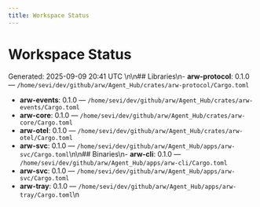 ```yaml
---
title: Workspace Status
---
```


# Workspace Status

Generated: 2025-09-09 20:41 UTC
\n\n## Libraries\n- **arw-protocol**: 0.1.0 — `/home/sevi/dev/github/arw/Agent_Hub/crates/arw-protocol/Cargo.toml`
- **arw-events**: 0.1.0 — `/home/sevi/dev/github/arw/Agent_Hub/crates/arw-events/Cargo.toml`
- **arw-core**: 0.1.0 — `/home/sevi/dev/github/arw/Agent_Hub/crates/arw-core/Cargo.toml`
- **arw-otel**: 0.1.0 — `/home/sevi/dev/github/arw/Agent_Hub/crates/arw-otel/Cargo.toml`
- **arw-svc**: 0.1.0 — `/home/sevi/dev/github/arw/Agent_Hub/apps/arw-svc/Cargo.toml`\n\n## Binaries\n- **arw-cli**: 0.1.0 — `/home/sevi/dev/github/arw/Agent_Hub/apps/arw-cli/Cargo.toml`
- **arw-svc**: 0.1.0 — `/home/sevi/dev/github/arw/Agent_Hub/apps/arw-svc/Cargo.toml`
- **arw-tray**: 0.1.0 — `/home/sevi/dev/github/arw/Agent_Hub/apps/arw-tray/Cargo.toml`\n